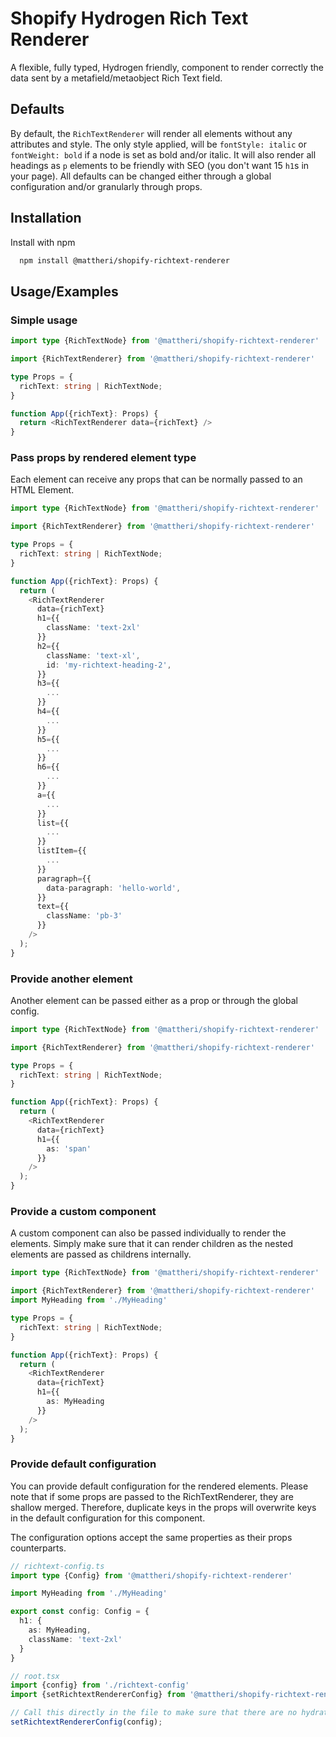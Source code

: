 # Shopify Hydrogen Rich Text Renderer

A flexible, fully typed, Hydrogen friendly, component to render correctly the data sent by a metafield/metaobject Rich Text field.

## Defaults

By default, the `RichTextRenderer` will render all elements without any attributes and style. The only style applied, will be `fontStyle: italic` or `fontWeight: bold` if a node is set as bold and/or italic. It will also render all headings as `p` elements
to be friendly with SEO (you don't want 15 `h1`s in your page). All defaults can be changed either through a global configuration and/or granularly through props.
## Installation

Install with npm

```bash
  npm install @mattheri/shopify-richtext-renderer
```
    
## Usage/Examples

### Simple usage

```typescript
import type {RichTextNode} from '@mattheri/shopify-richtext-renderer'

import {RichTextRenderer} from '@mattheri/shopify-richtext-renderer'

type Props = {
  richText: string | RichTextNode;
}

function App({richText}: Props) {
  return <RichTextRenderer data={richText} />
}
```

### Pass props by rendered element type

Each element can receive any props that can be normally passed to an HTML Element.

```typescript
import type {RichTextNode} from '@mattheri/shopify-richtext-renderer'

import {RichTextRenderer} from '@mattheri/shopify-richtext-renderer'

type Props = {
  richText: string | RichTextNode;
}

function App({richText}: Props) {
  return (
    <RichTextRenderer 
      data={richText}
      h1={{
        className: 'text-2xl'
      }}
      h2={{
        className: 'text-xl',
        id: 'my-richtext-heading-2',
      }}
      h3={{
        ...
      }}
      h4={{
        ...
      }}
      h5={{
        ...
      }}
      h6={{
        ...
      }}
      a={{
        ...
      }}
      list={{
        ...
      }}
      listItem={{
        ...
      }}
      paragraph={{
        data-paragraph: 'hello-world',
      }}
      text={{
        className: 'pb-3'
      }}
    />
  );
}
```

### Provide another element

Another element can be passed either as a prop or through the global config.

```typescript
import type {RichTextNode} from '@mattheri/shopify-richtext-renderer'

import {RichTextRenderer} from '@mattheri/shopify-richtext-renderer'

type Props = {
  richText: string | RichTextNode;
}

function App({richText}: Props) {
  return (
    <RichTextRenderer 
      data={richText}
      h1={{
        as: 'span'
      }}
    />
  );
}
```

### Provide a custom component

A custom component can also be passed individually to render the elements. Simply make sure that it can render children as the nested elements are passed as childrens internally.

```typescript
import type {RichTextNode} from '@mattheri/shopify-richtext-renderer'

import {RichTextRenderer} from '@mattheri/shopify-richtext-renderer'
import MyHeading from './MyHeading'

type Props = {
  richText: string | RichTextNode;
}

function App({richText}: Props) {
  return (
    <RichTextRenderer 
      data={richText}
      h1={{
        as: MyHeading
      }}
    />
  );
}
```

### Provide default configuration

You can provide default configuration for the rendered elements. Please note that if some props are passed to the RichTextRenderer,
they are shallow merged. Therefore, duplicate keys in the props will overwrite keys in the default configuration for this component.

The configuration options accept the same properties as their props counterparts.

```typescript
// richtext-config.ts
import type {Config} from '@mattheri/shopify-richtext-renderer'

import MyHeading from './MyHeading'

export const config: Config = {
  h1: {
    as: MyHeading,
    className: 'text-2xl'
  }
}
```

```typescript
// root.tsx
import {config} from './richtext-config'
import {setRichtextRendererConfig} from '@mattheri/shopify-richtext-renderer'

// Call this directly in the file to make sure that there are no hydratation error.
setRichtextRendererConfig(config);
```